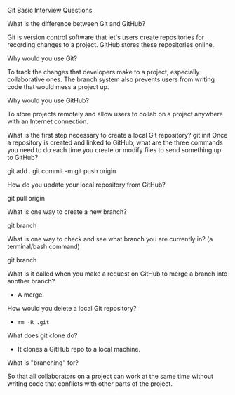 Git Basic Interview Questions


What is the difference between Git and GitHub?



Git is version control software that let's users create repositories for recording changes to a project.
GitHub stores these repositories online.



Why would you use Git?



To track the changes that developers make to a project, especially collaborative ones. The branch system also prevents users from writing code that would mess a project up.



Why would you use GitHub?



To store projects remotely and allow users to collab on a project anywhere with an Internet connection.



What is the first step necessary to create a local Git repository?
git init
Once a repository is created and linked to GitHub, what are the three commands you need to do each time you create or modify files to send something up to GitHub?



git add .
git commit -m <comment>
git push origin <branch name>



How do you update your local repository from GitHub?



git pull origin <branch name>



What is one way to create a new branch?



git branch <branchname>



What is one way to check and see what branch you are currently in? (a terminal/bash command)



git branch



What is it called when you make a request on GitHub to merge a branch into another branch?


* A merge.

How would you delete a local Git repository?


* `rm -R .git`

What does git clone do?


* It clones a GitHub repo to a local machine.

What is "branching" for?


So that all collaborators on a project can work at the same time without writing code that conflicts with other parts of the project.